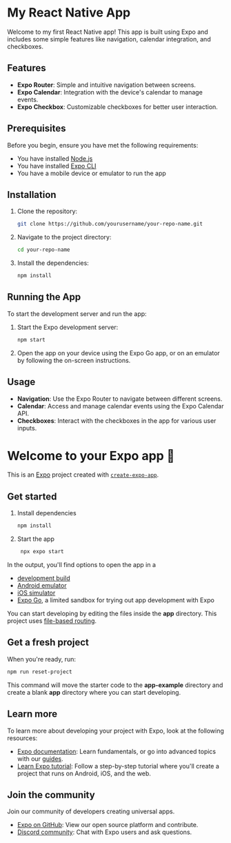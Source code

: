 # My React Native App

Welcome to my first React Native app! This app is built using Expo and includes some simple features like navigation, calendar integration, and checkboxes.

## Features

- **Expo Router**: Simple and intuitive navigation between screens.
- **Expo Calendar**: Integration with the device's calendar to manage events.
- **Expo Checkbox**: Customizable checkboxes for better user interaction.

## Prerequisites

Before you begin, ensure you have met the following requirements:

- You have installed [Node.js](https://nodejs.org/en/download/)
- You have installed [Expo CLI](https://docs.expo.dev/get-started/installation/)
- You have a mobile device or emulator to run the app

## Installation

1. Clone the repository:
    ```bash
    git clone https://github.com/yourusername/your-repo-name.git
    ```
2. Navigate to the project directory:
    ```bash
    cd your-repo-name
    ```
3. Install the dependencies:
    ```bash
    npm install
    ```

## Running the App

To start the development server and run the app:

1. Start the Expo development server:
    ```bash
    npm start
    ```
2. Open the app on your device using the Expo Go app, or on an emulator by following the on-screen instructions.

## Usage

- **Navigation**: Use the Expo Router to navigate between different screens.
- **Calendar**: Access and manage calendar events using the Expo Calendar API.
- **Checkboxes**: Interact with the checkboxes in the app for various user inputs.


# Welcome to your Expo app 👋

This is an [Expo](https://expo.dev) project created with [`create-expo-app`](https://www.npmjs.com/package/create-expo-app).

## Get started

1. Install dependencies

   ```bash
   npm install
   ```

2. Start the app

   ```bash
    npx expo start
   ```

In the output, you'll find options to open the app in a

- [development build](https://docs.expo.dev/develop/development-builds/introduction/)
- [Android emulator](https://docs.expo.dev/workflow/android-studio-emulator/)
- [iOS simulator](https://docs.expo.dev/workflow/ios-simulator/)
- [Expo Go](https://expo.dev/go), a limited sandbox for trying out app development with Expo

You can start developing by editing the files inside the **app** directory. This project uses [file-based routing](https://docs.expo.dev/router/introduction).

## Get a fresh project

When you're ready, run:

```bash
npm run reset-project
```

This command will move the starter code to the **app-example** directory and create a blank **app** directory where you can start developing.

## Learn more

To learn more about developing your project with Expo, look at the following resources:

- [Expo documentation](https://docs.expo.dev/): Learn fundamentals, or go into advanced topics with our [guides](https://docs.expo.dev/guides).
- [Learn Expo tutorial](https://docs.expo.dev/tutorial/introduction/): Follow a step-by-step tutorial where you'll create a project that runs on Android, iOS, and the web.

## Join the community

Join our community of developers creating universal apps.

- [Expo on GitHub](https://github.com/expo/expo): View our open source platform and contribute.
- [Discord community](https://chat.expo.dev): Chat with Expo users and ask questions.


